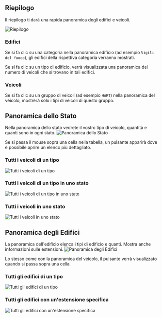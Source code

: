 ## Riepilogo

Il riepilogo ti darà una rapida panoramica degli edifici e veicoli.

![Riepilogo](summary.png)

### Edifici

Se si fa clic su una categoria nella panoramica edificio (ad esempio `Vigili del fuoco`), gli edifici della rispettiva categoria verranno mostrati.

Se si fa clic su un tipo di edificio, verrà visualizzata una panoramica del numero di veicoli che si trovano in tali edifici.

### Veicoli

Se si fa clic su un gruppo di veicoli (ad esempio `HART`) nella panoramica del veicolo, mostrerà solo i tipi di veicoli di questo gruppo.

## Panoramica dello Stato

Nella panoramica dello stato vedrete il vostro tipo di veicolo, quantità e quanti sono in ogni stato.
![Panoramica dello Stato](status_table.png)

Se si passa il mouse sopra una cella nella tabella, un pulsante apparirà dove è possibile aprire un elenco più dettagliato.

### Tutti i veicoli di un tipo
![Tutti i veicoli di un tipo](vehiclelist.png)

### Tutti i veicoli di un tipo in uno stato
![Tutti i veicoli di un tipo in uno stato](vehiclelist_status.png)

### Tutti i veicoli in uno stato
![Tutti i veicoli in uno stato](vehiclelist_status_all.png)

## Panoramica degli Edifici

La panoramica dell'edificio elenca i tipi di edificio e quanti. Mostra anche informazioni sulle estensioni.
![Panoramica degli Edifici](buildinglist.png)

Lo stesso come con la panoramica del veicolo, il pulsante verrà visualizzato quando si passa sopra una cella.


### Tutti gli edifici di un tipo
![Tutti gli edifici di un tipo](buildinglist_type.png)

### Tutti gli edifici con un'estensione specifica
![Tutti gli edifici con un'estensione specifica](buildinglist_extension.png)
